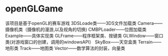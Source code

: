 # openGLGame
该项目是基于openGL的赛车游戏
3DSLoade类——3DS文件加载类
Camera——摄像机类（摄像机的漫游,以及视角的切换)
CMBPLoader——位图加载类
Example——具体实现类
GLFrame——程序框架类、按键类
GLWindow——窗口类(对游戏窗口的创建，调用的windowsAPI）
SkyBox——天空盒类
Terrain——地形类
Track——地图类
Vector——数学算法的封装，向量类
